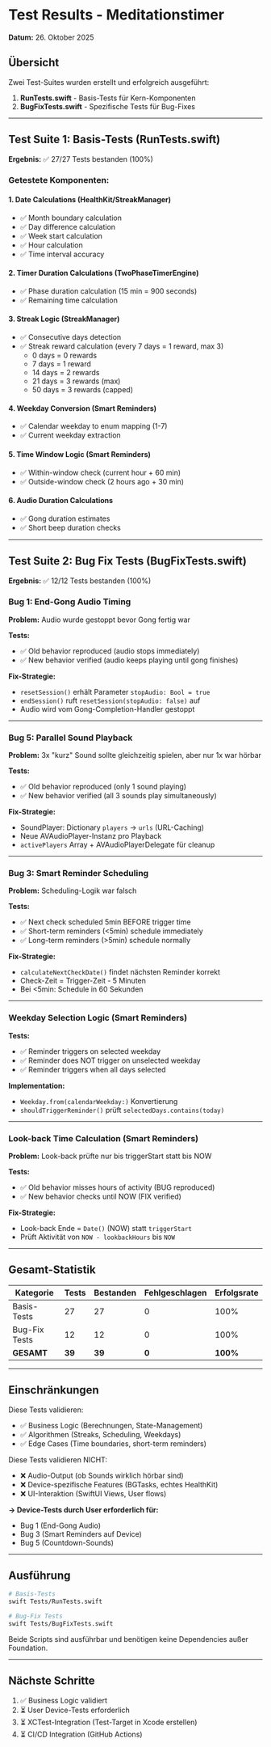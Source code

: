 # Test Results - Meditationstimer

**Datum:** 26. Oktober 2025

## Übersicht

Zwei Test-Suites wurden erstellt und erfolgreich ausgeführt:
1. **RunTests.swift** - Basis-Tests für Kern-Komponenten
2. **BugFixTests.swift** - Spezifische Tests für Bug-Fixes

---

## Test Suite 1: Basis-Tests (RunTests.swift)

**Ergebnis:** ✅ 27/27 Tests bestanden (100%)

### Getestete Komponenten:

#### 1. Date Calculations (HealthKit/StreakManager)
- ✅ Month boundary calculation
- ✅ Day difference calculation
- ✅ Week start calculation
- ✅ Hour calculation
- ✅ Time interval accuracy

#### 2. Timer Duration Calculations (TwoPhaseTimerEngine)
- ✅ Phase duration calculation (15 min = 900 seconds)
- ✅ Remaining time calculation

#### 3. Streak Logic (StreakManager)
- ✅ Consecutive days detection
- ✅ Streak reward calculation (every 7 days = 1 reward, max 3)
  - 0 days = 0 rewards
  - 7 days = 1 reward
  - 14 days = 2 rewards
  - 21 days = 3 rewards (max)
  - 50 days = 3 rewards (capped)

#### 4. Weekday Conversion (Smart Reminders)
- ✅ Calendar weekday to enum mapping (1-7)
- ✅ Current weekday extraction

#### 5. Time Window Logic (Smart Reminders)
- ✅ Within-window check (current hour + 60 min)
- ✅ Outside-window check (2 hours ago + 30 min)

#### 6. Audio Duration Calculations
- ✅ Gong duration estimates
- ✅ Short beep duration checks

---

## Test Suite 2: Bug Fix Tests (BugFixTests.swift)

**Ergebnis:** ✅ 12/12 Tests bestanden (100%)

### Bug 1: End-Gong Audio Timing
**Problem:** Audio wurde gestoppt bevor Gong fertig war

**Tests:**
- ✅ Old behavior reproduced (audio stops immediately)
- ✅ New behavior verified (audio keeps playing until gong finishes)

**Fix-Strategie:**
- `resetSession()` erhält Parameter `stopAudio: Bool = true`
- `endSession()` ruft `resetSession(stopAudio: false)` auf
- Audio wird vom Gong-Completion-Handler gestoppt

---

### Bug 5: Parallel Sound Playback
**Problem:** 3x "kurz" Sound sollte gleichzeitig spielen, aber nur 1x war hörbar

**Tests:**
- ✅ Old behavior reproduced (only 1 sound playing)
- ✅ New behavior verified (all 3 sounds play simultaneously)

**Fix-Strategie:**
- SoundPlayer: Dictionary `players` → `urls` (URL-Caching)
- Neue AVAudioPlayer-Instanz pro Playback
- `activePlayers` Array + AVAudioPlayerDelegate für cleanup

---

### Bug 3: Smart Reminder Scheduling
**Problem:** Scheduling-Logik war falsch

**Tests:**
- ✅ Next check scheduled 5min BEFORE trigger time
- ✅ Short-term reminders (<5min) schedule immediately
- ✅ Long-term reminders (>5min) schedule normally

**Fix-Strategie:**
- `calculateNextCheckDate()` findet nächsten Reminder korrekt
- Check-Zeit = Trigger-Zeit - 5 Minuten
- Bei <5min: Schedule in 60 Sekunden

---

### Weekday Selection Logic (Smart Reminders)
**Tests:**
- ✅ Reminder triggers on selected weekday
- ✅ Reminder does NOT trigger on unselected weekday
- ✅ Reminder triggers when all days selected

**Implementation:**
- `Weekday.from(calendarWeekday:)` Konvertierung
- `shouldTriggerReminder()` prüft `selectedDays.contains(today)`

---

### Look-back Time Calculation (Smart Reminders)
**Problem:** Look-back prüfte nur bis triggerStart statt bis NOW

**Tests:**
- ✅ Old behavior misses hours of activity (BUG reproduced)
- ✅ New behavior checks until NOW (FIX verified)

**Fix-Strategie:**
- Look-back Ende = `Date()` (NOW) statt `triggerStart`
- Prüft Aktivität von `NOW - lookbackHours` bis `NOW`

---

## Gesamt-Statistik

| Kategorie | Tests | Bestanden | Fehlgeschlagen | Erfolgsrate |
|-----------|-------|-----------|----------------|-------------|
| Basis-Tests | 27 | 27 | 0 | 100% |
| Bug-Fix Tests | 12 | 12 | 0 | 100% |
| **GESAMT** | **39** | **39** | **0** | **100%** |

---

## Einschränkungen

Diese Tests validieren:
- ✅ Business Logic (Berechnungen, State-Management)
- ✅ Algorithmen (Streaks, Scheduling, Weekdays)
- ✅ Edge Cases (Time boundaries, short-term reminders)

Diese Tests validieren NICHT:
- ❌ Audio-Output (ob Sounds wirklich hörbar sind)
- ❌ Device-spezifische Features (BGTasks, echtes HealthKit)
- ❌ UI-Interaktion (SwiftUI Views, User flows)

**→ Device-Tests durch User erforderlich für:**
- Bug 1 (End-Gong Audio)
- Bug 3 (Smart Reminders auf Device)
- Bug 5 (Countdown-Sounds)

---

## Ausführung

```bash
# Basis-Tests
swift Tests/RunTests.swift

# Bug-Fix Tests
swift Tests/BugFixTests.swift
```

Beide Scripts sind ausführbar und benötigen keine Dependencies außer Foundation.

---

## Nächste Schritte

1. ✅ Business Logic validiert
2. ⏳ User Device-Tests erforderlich
3. ⏳ XCTest-Integration (Test-Target in Xcode erstellen)
4. ⏳ CI/CD Integration (GitHub Actions)
